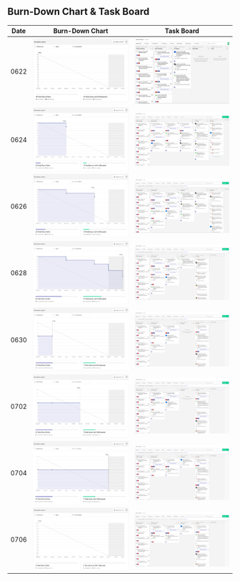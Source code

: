 ## Burn-Down Chart & Task Board

|Date|Burn-Down Chart|Task Board|
|----|---------------|----------|
|0622| ![](./0622-bdc.png) |  ![](./0622-tb.png)   |
|0624| ![](./0624-bdc.png) |  ![](./0624-tb.png)   |
|0626| ![](./0626-bdc.png) |  ![](./0626-tb.png)   |
|0628| ![](./0628-bdc.png) |  ![](./0628-tb.png)   |
|0630| ![](./0630-bdc.png) |  ![](./0630-tb.png)   |
|0702| ![](./0702-bdc.png) |  ![](./0702-tb.png)   |
|0704| ![](./0704-bdc.png) |  ![](./0704-tb.png)   |
|0706| ![](./0706-bdc.png) |  ![](./0706-tb.png)   |